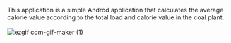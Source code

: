 This application is a simple Androd application that calculates the average calorie value according to the total load and calorie value in the coal plant.</br></br>
![ezgif com-gif-maker (1)](https://user-images.githubusercontent.com/11904012/193922267-ea6860aa-f862-4c41-9c27-27302505a98b.gif)
